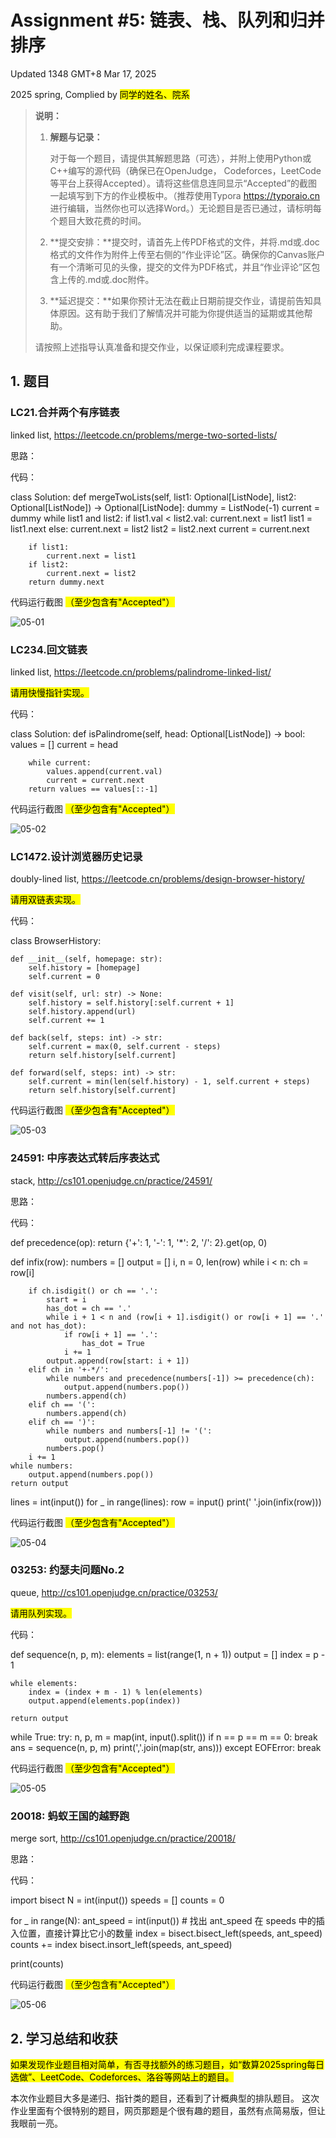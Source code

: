 # Assignment #5: 链表、栈、队列和归并排序

Updated 1348 GMT+8 Mar 17, 2025

2025 spring, Complied by <mark>同学的姓名、院系</mark>



> **说明：**
>
> 1. **解题与记录：**
>
>    对于每一个题目，请提供其解题思路（可选），并附上使用Python或C++编写的源代码（确保已在OpenJudge， Codeforces，LeetCode等平台上获得Accepted）。请将这些信息连同显示“Accepted”的截图一起填写到下方的作业模板中。（推荐使用Typora https://typoraio.cn 进行编辑，当然你也可以选择Word。）无论题目是否已通过，请标明每个题目大致花费的时间。
>
> 2. **提交安排：**提交时，请首先上传PDF格式的文件，并将.md或.doc格式的文件作为附件上传至右侧的“作业评论”区。确保你的Canvas账户有一个清晰可见的头像，提交的文件为PDF格式，并且“作业评论”区包含上传的.md或.doc附件。
>
> 3. **延迟提交：**如果你预计无法在截止日期前提交作业，请提前告知具体原因。这有助于我们了解情况并可能为你提供适当的延期或其他帮助。 
>
> 请按照上述指导认真准备和提交作业，以保证顺利完成课程要求。



## 1. 题目

### LC21.合并两个有序链表

linked list, https://leetcode.cn/problems/merge-two-sorted-lists/

思路：



代码：

class Solution:
    def mergeTwoLists(self, list1: Optional[ListNode], list2: Optional[ListNode]) -> Optional[ListNode]:
        dummy = ListNode(-1)
        current = dummy
        while list1 and list2:
            if list1.val < list2.val:
                current.next = list1
                list1 = list1.next
            else:
                current.next = list2
                list2 = list2.next
            current = current.next

        if list1:
            current.next = list1
        if list2:
            current.next = list2
        return dummy.next



代码运行截图 <mark>（至少包含有"Accepted"）</mark>

![05-01](D:\大一下课程\数据结构与算法B\作业)



### LC234.回文链表

linked list, https://leetcode.cn/problems/palindrome-linked-list/

<mark>请用快慢指针实现。</mark>



代码：

class Solution:
    def isPalindrome(self, head: Optional[ListNode]) -> bool:
        values = []
        current = head

        while current:
            values.append(current.val)
            current = current.next
        return values == values[::-1]


代码运行截图 <mark>（至少包含有"Accepted"）</mark>

![05-02](D:\大一下课程\数据结构与算法B\作业)



### LC1472.设计浏览器历史记录

doubly-lined list, https://leetcode.cn/problems/design-browser-history/

<mark>请用双链表实现。</mark>



代码：

class BrowserHistory:

    def __init__(self, homepage: str):
        self.history = [homepage]
        self.current = 0

    def visit(self, url: str) -> None:
        self.history = self.history[:self.current + 1]
        self.history.append(url)
        self.current += 1

    def back(self, steps: int) -> str:
        self.current = max(0, self.current - steps)
        return self.history[self.current]

    def forward(self, steps: int) -> str:
        self.current = min(len(self.history) - 1, self.current + steps)
        return self.history[self.current]



代码运行截图 <mark>（至少包含有"Accepted"）</mark>

![05-03](D:\大一下课程\数据结构与算法B\作业)



### 24591: 中序表达式转后序表达式

stack, http://cs101.openjudge.cn/practice/24591/

思路：



代码：

def precedence(op):
    return {'+': 1, '-': 1, '*': 2, '/': 2}.get(op, 0)

def infix(row):
    numbers = []
    output = []
    i, n = 0, len(row)
    while i < n:
        ch = row[i]

        if ch.isdigit() or ch == '.':
            start = i
            has_dot = ch == '.'
            while i + 1 < n and (row[i + 1].isdigit() or row[i + 1] == '.' and not has_dot):
                if row[i + 1] == '.':
                    has_dot = True
                i += 1
            output.append(row[start: i + 1])
        elif ch in '+-*/':
            while numbers and precedence(numbers[-1]) >= precedence(ch):
                output.append(numbers.pop())
            numbers.append(ch)
        elif ch == '(':
            numbers.append(ch)
        elif ch == ')':
            while numbers and numbers[-1] != '(':
                output.append(numbers.pop())
            numbers.pop()
        i += 1
    while numbers:
        output.append(numbers.pop())
    return output

lines = int(input())
for _ in range(lines):
    row = input()
    print(' '.join(infix(row)))


代码运行截图 <mark>（至少包含有"Accepted"）</mark>

![05-04](D:\大一下课程\数据结构与算法B\作业)



### 03253: 约瑟夫问题No.2

queue, http://cs101.openjudge.cn/practice/03253/

<mark>请用队列实现。</mark>



代码：

def sequence(n, p, m):
    elements = list(range(1, n + 1))
    output = []
    index = p - 1

    while elements:
        index = (index + m - 1) % len(elements)
        output.append(elements.pop(index))

    return output

while True:
    try:
        n, p, m = map(int, input().split())
        if n == p == m == 0:
            break
        ans = sequence(n, p, m)
        print(','.join(map(str, ans)))
    except EOFError:
        break


代码运行截图 <mark>（至少包含有"Accepted"）</mark>

![05-05](D:\大一下课程\数据结构与算法B\作业)



### 20018: 蚂蚁王国的越野跑

merge sort, http://cs101.openjudge.cn/practice/20018/

思路：



代码：

import bisect
N = int(input())
speeds = []
counts = 0

for _ in range(N):
    ant_speed = int(input())
    # 找出 ant_speed 在 speeds 中的插入位置，直接计算比它小的数量
    index = bisect.bisect_left(speeds, ant_speed)
    counts += index
    bisect.insort_left(speeds, ant_speed)

print(counts)



代码运行截图 <mark>（至少包含有"Accepted"）</mark>

![05-06](D:\大一下课程\数据结构与算法B\作业)



## 2. 学习总结和收获

<mark>如果发现作业题目相对简单，有否寻找额外的练习题目，如“数算2025spring每日选做”、LeetCode、Codeforces、洛谷等网站上的题目。</mark>

本次作业题目大多是递归、指针类的题目，还看到了计概典型的排队题目。
这次作业里面有个很特别的题目，网页那题是个很有趣的题目，虽然有点简易版，但让我眼前一亮。








